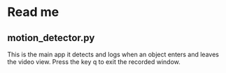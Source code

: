 # Read me


##  motion_detector.py

This is the main app it detects and logs when an object enters and leaves
the video view. Press the key q to exit the recorded window.
